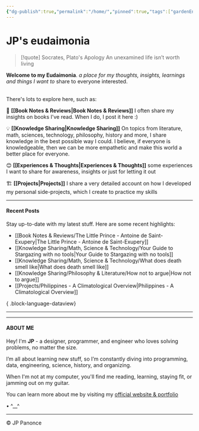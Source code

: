 ```yaml
---
{"dg-publish":true,"permalink":"/home/","pinned":true,"tags":["gardenEntry"]}
---
```


<h1>JP's eudaimonia</h1>

> [!quote] Socrates, Plato's Apology 
> An unexamined life isn’t worth living

**Welcome to my Eudaimonia**.   *a place for my thoughts, insights, learnings and things I want to* share to everyone interested. 

<br>
There's lots to explore here, such as:

 📖 **[[Book Notes & Reviews\|Book Notes & Reviews]]**
   I often share my insights on books I've read. When I do, I post it here :)

💡 **[[Knowledge Sharing\|Knowledge Sharing]]**
On topics from literature, math, sciences, technology, philosophy, history and more, I share knowledge in the best possible way I could. I believe, if everyone is knowledgeable, then we can be more empathetic and make this world a better place for everyone.

😊 **[[Experiences & Thoughts\|Experiences & Thoughts]]**
  some experiences I want to share for awareness, insights or just for letting it out


🏗️ **[[Projects\|Projects]]**
I share a very detailed account on how I developed my personal side-projects, which I create to practice my skills


---
#### Recent Posts
Stay up-to-date with my latest stuff. Here are some recent highlights:

- [[Book Notes & Reviews/The Little Prince - Antoine de Saint-Exupery\|The Little Prince - Antoine de Saint-Exupery]]
- [[Knowledge Sharing/Math, Science & Technology/Your Guide to Stargazing with no tools\|Your Guide to Stargazing with no tools]]
- [[Knowledge Sharing/Math, Science & Technology/What does death smell like\|What does death smell like]]
- [[Knowledge Sharing/Philosophy & Literature/How not to argue\|How not to argue]]
- [[Projects/Philippines - A Climatological Overview\|Philippines - A Climatological Overview]]

{ .block-language-dataview}

---
---

#### ABOUT ME

Hey! I'm **JP** - a designer, programmer, and engineer who loves solving problems, no matter the size.

I’m all about learning new stuff, so I’m constantly diving into programming, data, engineering, science, history, and organizing.

When I'm not at my computer, you'll find me reading, learning, staying fit, or jamming out on my guitar.

You can learn more about me by visiting my [official website & portfolio](https://jp-panonce.github.io)    

• ^\_\_^

---
©️ JP Panonce












